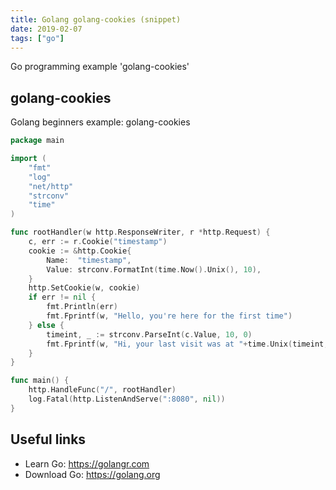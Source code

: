```yaml
---
title: Golang golang-cookies (snippet)
date: 2019-02-07
tags: ["go"]
---
```

Go programming example 'golang-cookies'


## golang-cookies

Golang beginners example: golang-cookies

```go
package main

import (
	"fmt"
	"log"
	"net/http"
	"strconv"
	"time"
)

func rootHandler(w http.ResponseWriter, r *http.Request) {
	c, err := r.Cookie("timestamp")
	cookie := &http.Cookie{
		Name:  "timestamp",
		Value: strconv.FormatInt(time.Now().Unix(), 10),
	}
	http.SetCookie(w, cookie)
	if err != nil {
		fmt.Println(err)
		fmt.Fprintf(w, "Hello, you're here for the first time")
	} else {
		timeint, _ := strconv.ParseInt(c.Value, 10, 0)
		fmt.Fprintf(w, "Hi, your last visit was at "+time.Unix(timeint, 0).Format("15:04:05"))
	}
}

func main() {
	http.HandleFunc("/", rootHandler)
	log.Fatal(http.ListenAndServe(":8080", nil))
}

```

## Useful links

- Learn Go: https://golangr.com
- Download Go: https://golang.org
